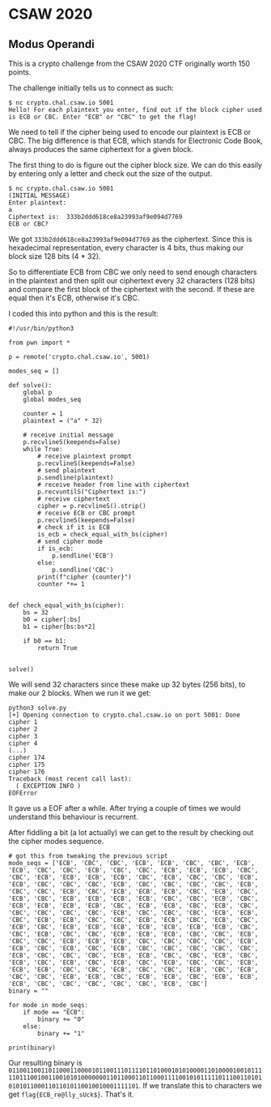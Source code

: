 # CSAW 2020

## Modus Operandi

This is a crypto challenge from the CSAW 2020 CTF originally worth 150 points.

The challenge initially tells us to connect as such:

```
$ nc crypto.chal.csaw.io 5001
Hello! For each plaintext you enter, find out if the block cipher used is ECB or CBC. Enter "ECB" or "CBC" to get the flag!
```

We need to tell if the cipher being used to encode our plaintext is ECB or CBC. The big difference is that ECB, which stands for Electronic Code Book, always produces the same ciphertext for a given block.

The first thing to do is figure out the cipher block size. We can do this easily by entering only a letter and check out the size of the output.

```
$ nc crypto.chal.csaw.io 5001
(INITIAL MESSAGE)
Enter plaintext:
a
Ciphertext is:  333b2ddd618ce8a23993af9e094d7769
ECB or CBC?
```

We got `333b2ddd618ce8a23993af9e094d7769` as the ciphertext. Since this is hexadecimal representation, every character is 4 bits, thus making our block size 128 bits (4 * 32).

So to differentiate ECB from CBC we only need to send enough characters in the plaintext and then split our ciphertext every 32 characters (128 bits) and compare the first block of the ciphertext with the second. If these are equal then it's ECB, otherwise it's CBC.

I coded this into python and this is the result:

```
#!/usr/bin/python3

from pwn import *

p = remote('crypto.chal.csaw.io', 5001)

modes_seq = []

def solve():
    global p
    global modes_seq

    counter = 1
    plaintext = ("a" * 32)
    
    # receive initial message
    p.recvlineS(keepends=False)
    while True:
        # receive plaintext prompt
        p.recvlineS(keepends=False)
        # send plaintext
        p.sendline(plaintext)
        # receive header from line with ciphertext
        p.recvuntilS("Ciphertext is:")
        # receive ciphertext
        cipher = p.recvlineS().strip()
        # receive ECB or CBC prompt
        p.recvlineS(keepends=False)
        # check if it is ECB
        is_ecb = check_equal_with_bs(cipher)
        # send cipher mode
        if is_ecb:
            p.sendline('ECB')
        else:
            p.sendline('CBC')
        print(f"cipher {counter}")
        counter *+= 1


def check_equal_with_bs(cipher):
    bs = 32
    b0 = cipher[:bs]
    b1 = cipher[bs:bs*2]

    if b0 == b1:
        return True


solve()
```

We will send 32 characters since these make up 32 bytes (256 bits), to make our 2 blocks. When we run it we get:

```
python3 solve.py
[+] Opening connection to crypto.chal.csaw.io on port 5001: Done
cipher 1
cipher 2
cipher 3
cipher 4
(...)
cipher 174
cipher 175
cipher 176
Traceback (most recent call last):
  ( EXCEPTION INFO )
EOFError
```

It gave us a EOF after a while. After trying a couple of times we would understand this behaviour is recurrent.

After fiddling a bit (a lot actually) we can get to the result by checking out the cipher modes sequence.

```
# got this from tweaking the previous script
mode_seqs = ['ECB', 'CBC', 'CBC', 'ECB', 'ECB', 'CBC', 'CBC', 'ECB', 'ECB', 'CBC', 'CBC', 'ECB', 'CBC', 'CBC', 'ECB', 'ECB', 'ECB', 'CBC', 'CBC', 'ECB', 'ECB', 'ECB', 'ECB', 'CBC', 'ECB', 'CBC', 'CBC', 'ECB', 'ECB', 'CBC', 'CBC', 'CBC', 'ECB', 'CBC', 'CBC', 'CBC', 'CBC', 'ECB', 'CBC', 'CBC', 'ECB', 'CBC', 'ECB', 'ECB', 'ECB', 'CBC', 'ECB', 'CBC', 'ECB', 'CBC', 'ECB', 'ECB', 'ECB', 'ECB', 'CBC', 'CBC', 'ECB', 'CBC', 'ECB', 'ECB', 'ECB', 'ECB', 'CBC', 'ECB', 'ECB', 'CBC', 'ECB', 'CBC', 'CBC', 'CBC', 'CBC', 'CBC', 'ECB', 'CBC', 'CBC', 'CBC', 'ECB', 'ECB', 'CBC', 'ECB', 'ECB', 'CBC', 'CBC', 'ECB', 'ECB', 'CBC', 'ECB', 'CBC', 'ECB', 'CBC', 'ECB', 'ECB', 'ECB', 'ECB', 'ECB', 'ECB', 'ECB', 'CBC', 'CBC', 'ECB', 'CBC', 'CBC', 'ECB', 'ECB', 'ECB', 'CBC', 'CBC', 'ECB', 'CBC', 'CBC', 'ECB', 'ECB', 'ECB', 'CBC', 'CBC', 'CBC', 'CBC', 'ECB', 'ECB', 'CBC', 'ECB', 'CBC', 'ECB', 'CBC', 'CBC', 'CBC', 'CBC', 'CBC', 'ECB', 'CBC', 'CBC', 'CBC', 'ECB', 'ECB', 'CBC', 'CBC', 'ECB', 'CBC', 'ECB', 'CBC', 'ECB', 'CBC', 'ECB', 'CBC', 'ECB', 'CBC', 'CBC', 'ECB', 'ECB', 'ECB', 'CBC', 'CBC', 'ECB', 'CBC', 'CBC', 'ECB', 'CBC', 'ECB', 'CBC', 'CBC', 'ECB', 'ECB', 'CBC', 'ECB', 'ECB', 'CBC', 'ECB', 'ECB', 'ECB', 'CBC', 'CBC', 'CBC', 'CBC', 'CBC', 'ECB', 'CBC']
binary = ""

for mode in mode_seqs:
    if mode == "ECB":
        binary += "0"
    else:
        binary += "1"

print(binary)
```

Our resulting binary is `01100110011011000110000101100111011110110100010101000011010000100101111101110010011001010100000001101100011011000111100101011111011100110101010101100011011010110010010001111101`. If we translate this to characters we get `flag{ECB_re@lly_sUck$}`. That's it.